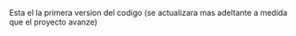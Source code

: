Esta el la primera version del codigo (se actualizara mas adeltante a medida que el proyecto avanze)